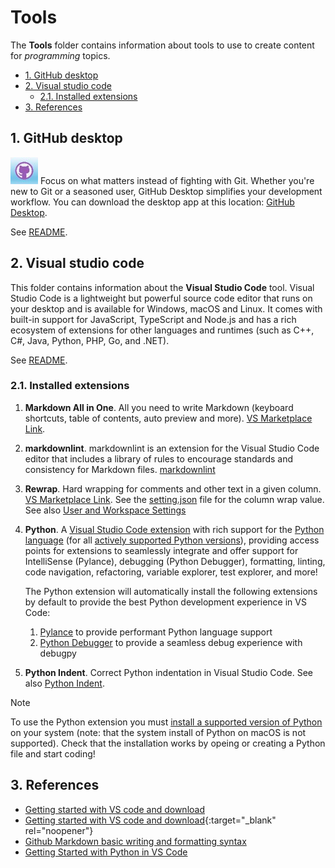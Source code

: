 # Tools <!-- omit from toc -->

The **Tools** folder contains information about tools to use to create content for *programming* topics.  

- [1. GitHub desktop](#1-github-desktop)
- [2. Visual studio code](#2-visual-studio-code)
  - [2.1. Installed extensions](#21-installed-extensions)
- [3. References](#3-references)

## 1. GitHub desktop

![github_icon](../Resources/Images/GitHub/github_icon.jpg) Focus on what
matters instead of fighting with Git. Whether you're new to Git or a
seasoned user, GitHub Desktop simplifies your development workflow. You
can download the desktop app at this location: [GitHub
Desktop](https://desktop.github.com/). 

See [README](../GitHub/README.md).  

## 2. Visual studio code

This folder contains information about the **Visual Studio Code** tool.
Visual Studio Code is a lightweight but powerful source code editor that
runs on your desktop and is available for Windows, macOS and Linux. It
comes with built-in support for JavaScript, TypeScript and Node.js and
has a rich ecosystem of extensions for other languages and runtimes
(such as C++, C#, Java, Python, PHP, Go, and .NET). 

See [README](./Visual%20Studio%20Code/README.md). 


### 2.1. Installed extensions

1. **Markdown All in One**. All you need to write Markdown (keyboard shortcuts,
   table of contents, auto preview and more). [VS Marketplace
   Link](https://marketplace.visualstudio.com/items?itemName=yzhang.markdown-all-in-one).
1. **markdownlint**. markdownlint is an extension for the Visual Studio
   Code editor that includes a library of rules to encourage standards
   and consistency for Markdown files.
   [markdownlint](https://marketplace.visualstudio.com/items?itemName=DavidAnson.vscode-markdownlint)
1. **Rewrap**. Hard wrapping for comments and other text in a given
   column. [VS Marketplace
   Link](https://marketplace.visualstudio.com/items?itemName=stkb.rewrap).
   See the [setting.json](../Tools/.vscode/settings.json) file for the
   column wrap value. See also [User and Workspace
   Settings](https://code.visualstudio.com/docs/getstarted/settings)
1. **Python**. A [Visual Studio Code
   extension](https://marketplace.visualstudio.com/VSCode) with rich
   support for the [Python language](https://www.python.org/) (for all
   [actively supported Python
   versions](https://devguide.python.org/versions/#supported-versions)),
   providing access points for extensions to seamlessly integrate and
   offer support for IntelliSense (Pylance), debugging (Python
   Debugger), formatting, linting, code navigation, refactoring,
   variable explorer, test explorer, and more!

   The Python extension will automatically install the following extensions by default to provide the best Python development experience in VS Code:
   1. [Pylance](https://marketplace.visualstudio.com/items?itemName=ms-python.vscode-pylance)
      to provide performant Python language support 
   1. [Python
        Debugger](https://marketplace.visualstudio.com/items?itemName=ms-python.debugpy)
        to provide a seamless debug experience with debugpy
1. **Python Indent**. Correct Python indentation in Visual Studio Code.
   See also [Python
   Indent](https://marketplace.visualstudio.com/items?itemName=KevinRose.vsc-python-indent).

> [!NOTE]  
> To use the Python extension you must [install a supported version of
> Python](https://code.visualstudio.com/docs/python/python-tutorial#_prerequisites)
> on your system (note: that the system install of Python on macOS is
> not supported). Check that the installation works by opeing or
> creating a Python file and start coding!


## 3. References

- [Getting started with VS code and download](https://code.visualstudio.com/docs/?dv=win64user)
- [Getting started with VS code and download](http://stackoverflow.com){:target="_blank" rel="noopener"}
- [Github Markdown basic writing and formatting
  syntax](https://docs.github.com/en/get-started/writing-on-github/getting-started-with-writing-and-formatting-on-github/basic-writing-and-formatting-syntax#lists)
- [Getting Started with Python in VS Code](https://code.visualstudio.com/docs/python/python-tutorial#_prerequisites)
